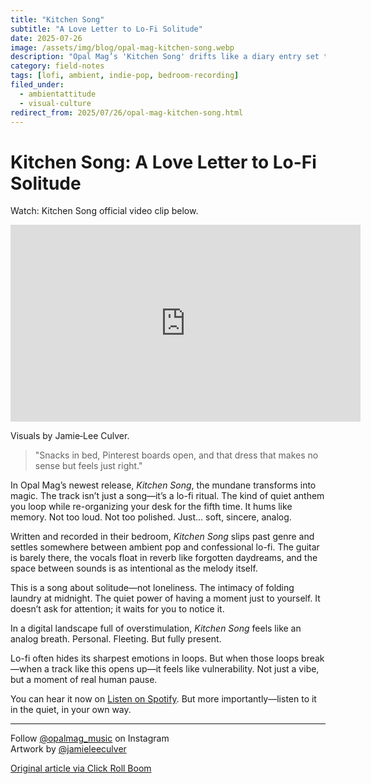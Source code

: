 ```yaml
---
title: "Kitchen Song"
subtitle: "A Love Letter to Lo-Fi Solitude"
date: 2025-07-26
image: /assets/img/blog/opal-mag-kitchen-song.webp
description: "Opal Mag’s 'Kitchen Song' drifts like a diary entry set to reverb—ambient pop made for quiet rituals, soft solitude, and lo-fi stillness."
category: field-notes
tags: [lofi, ambient, indie-pop, bedroom-recording]
filed_under:
  - ambientattitude
  - visual-culture
redirect_from: 2025/07/26/opal-mag-kitchen-song.html
---
```


# Kitchen Song: A Love Letter to Lo-Fi Solitude

Watch: Kitchen Song official video clip below.

<iframe width="560" height="315" src="https://www.youtube.com/embed/VU9t3S7Nhb4?si=HEhwVqrc1NdYor3j&amp;clip=Ugkx--0zTUpBGLEHwcI59ecOZp9UqW9mdIKg&amp;clipt=EMVZGLWjAQ" title="YouTube video player" frameborder="0" allow="accelerometer; autoplay; clipboard-write; encrypted-media; gyroscope; picture-in-picture; web-share" referrerpolicy="strict-origin-when-cross-origin" allowfullscreen></iframe>
<p class="image-caption">Visuals by Jamie‑Lee Culver.</p>

> "Snacks in bed, Pinterest boards open, and that dress that makes no sense but feels just right."

In Opal Mag’s newest release, _Kitchen Song_, the mundane transforms into magic. The track isn’t just a song—it’s a lo-fi ritual. The kind of quiet anthem you loop while re-organizing your desk for the fifth time. It hums like memory. Not too loud. Not too polished. Just… soft, sincere, analog.

Written and recorded in their bedroom, _Kitchen Song_ slips past genre and settles somewhere between ambient pop and confessional lo-fi. The guitar is barely there, the vocals float in reverb like forgotten daydreams, and the space between sounds is as intentional as the melody itself.

This is a song about solitude—not loneliness. The intimacy of folding laundry at midnight. The quiet power of having a moment just to yourself. It doesn’t ask for attention; it waits for you to notice it.

In a digital landscape full of overstimulation, _Kitchen Song_ feels like an analog breath. Personal. Fleeting. But fully present.

Lo-fi often hides its sharpest emotions in loops. But when those loops break—when a track like this opens up—it feels like vulnerability. Not just a vibe, but a moment of real human pause.

You can hear it now on <a href="https://open.spotify.com/track/5v1qYxzAEegcsv22GpmuTE" target="_blank">Listen on Spotify</a>. But more importantly—listen to it in the quiet, in your own way.

---

Follow <a href="https://instagram.com/opalmag_music" target="_blank">@opalmag_music</a> on Instagram<br>
Artwork by <a href="https://instagram.com/jamieleeculver" target="_blank">@jamieleeculver</a>

<a href="https://www.clickrollboom.co.uk/news/opal-mag-releases-new-track-kitchen-song" target="_blank">Original article via Click Roll Boom</a>
